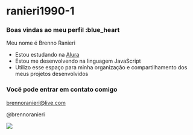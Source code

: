 # ranieri1990-1
### Boas vindas ao meu perfil :blue_heart

Meu nome é Brenno Ranieri

- Estou estudando na [Alura](https://www.alura.com.br)
- Estou me desenvolvendo na linguagem JavaScript
- Utilizo esse espaço para minha organização e compartilhamento dos meus projetos desenvolvidos

### Você pode entrar em contato comigo 

brennoranieri@live.com

@brennoranieri

![](https://media1.tenor.com/m/Bo6D6CKbDfsAAAAC/raymond-animal-crossing.gif)
